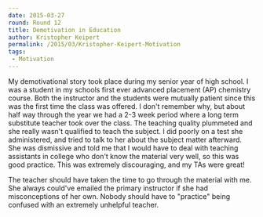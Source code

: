 ```yaml
---
date: 2015-03-27
round: Round 12
title: Demotivation in Education
author: Kristopher Keipert
permalink: /2015/03/Kristopher-Keipert-Motivation
tags:
 - Motivation
---
```

My demotivational story took place during my senior year of high school. I was a student in my schools first ever advanced placement (AP) chemistry course. Both the instructor and the students were mutually patient since this was the first time the class was offered. I don't remember why, but about half way through the year we had a 2-3 week period where a long term substitute teacher took over the class. The teaching quality plummeted and she really wasn't qualified to teach the subject. I did poorly on a test she administered, and tried to talk to her about the subject matter afterward. She was dismissive and told me that I would have to deal with teaching assistants in college who don't know the material very well, so this was good practice. This was extremely discouraging, and my TAs were great!

The teacher should have taken the time to go through the material with me. She always could've emailed the primary instructor if she had misconceptions of her own. Nobody should have to "practice" being confused with an extremely unhelpful teacher. 